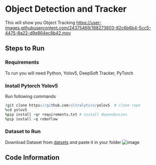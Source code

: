# Object Detection and Tracker
This will show you Object Tracking
https://user-images.githubusercontent.com/24375469/188273603-82c6b6b4-5cc5-4475-8a22-d9e864ec8b42.mov

## Steps to Run

### Requirements

To run you will need Python, Yolov5, DeepSoft Tracker, PyTorch


### Install Pytorch Yolov5 
Run following commands
```coffee
!git clone https://github.com/ultralytics/yolov5  # clone repo
%cd yolov5
%pip install -qr requirements.txt # install dependencies
%pip install -q roboflow
```

### Dataset to Run

Download Dataset from [datsets](https://1drv.ms/u/s!Ap4n1qGJ_Eu0gr8_Hotjglk9i1aNmQ?e=fWwhzu) and paste it in your folder
![image](https://user-images.githubusercontent.com/24375469/188274022-23dc0bbc-e2ba-445c-b70b-83ba1d836afc.png)

## Code Information
